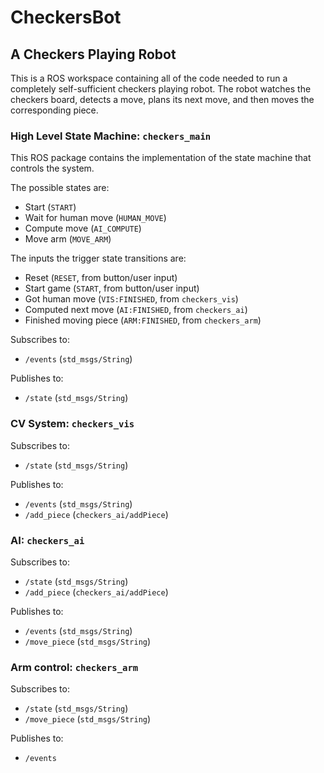 # CheckersBot
## A Checkers Playing Robot

This is a ROS workspace containing all of the code needed to run a completely self-sufficient checkers playing robot.
The robot watches the checkers board, detects a move, plans its next move, and then moves the corresponding piece.

### High Level State Machine: `checkers_main`
This ROS package contains the implementation of the state machine that controls the system.

The possible states are:
 - Start (`START`)
 - Wait for human move (`HUMAN_MOVE`)
 - Compute move (`AI_COMPUTE`)
 - Move arm (`MOVE_ARM`)

The inputs the trigger state transitions are:
 - Reset (`RESET`, from button/user input)
 - Start game (`START`, from button/user input)
 - Got human move (`VIS:FINISHED`, from `checkers_vis`)
 - Computed next move (`AI:FINISHED`, from `checkers_ai`)
 - Finished moving piece (`ARM:FINISHED`, from `checkers_arm`)

Subscribes to:
 - `/events` (`std_msgs/String`)

Publishes to:
 - `/state` (`std_msgs/String`)

### CV System: `checkers_vis`

Subscribes to:
 - `/state` (`std_msgs/String`)

Publishes to:
 - `/events` (`std_msgs/String`)
 - `/add_piece` (`checkers_ai/addPiece`)

### AI: `checkers_ai`

Subscribes to:
 - `/state` (`std_msgs/String`)
 - `/add_piece` (`checkers_ai/addPiece`)

Publishes to:
 - `/events` (`std_msgs/String`)
 - `/move_piece` (`std_msgs/String`)

### Arm control: `checkers_arm`

Subscribes to:
 - `/state` (`std_msgs/String`)
 - `/move_piece` (`std_msgs/String`)

Publishes to:
 - `/events`


